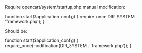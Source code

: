 Require opencart/system/startup.php manual modification:

function start($application_config) {
    require_once(DIR_SYSTEM . 'framework.php');
}

Should be:

function start($application_config) {
    require_once(modification(DIR_SYSTEM . 'framework.php'));
}